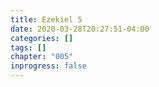 ```yaml
---
title: Ezekiel 5
date: 2020-03-28T20:27:51-04:00
categories: []
tags: []
chapter: "005"
inprogress: false
---
```


